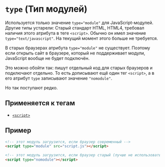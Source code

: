 # `type` (Тип модулей)

Используется только значение `type="module"` для JavaScript-модулей. Другие типы устарели: Старый стандарт HTML, HTML4, требовал наличия этого атрибута в теге `<script>`. Обычно он имел значение `type="text/javascript"`. На текущий момент этого больше не требуется.

В старых браузерах атрибута `type="module"` не существует. Поэтому если открыть сайт в браузере, который не поддерживает модули, JavaScript вообще не будет подключён.

Это можно обойти так: пишут отдельный код для старых браузеров и подключают отдельно. То есть дописывают ещё один тег `<script>`, а в его атрибут `type` записывают значение `"nomodule"`.

Но так поступают редко.

## Применяется к тегам

- [`<script>`](<../TAGS HEAD/script (ДОБАВЛЯЕТ СКРИПТЫ).md>)

## Пример

```html
<!-- этот модуль загрузится, если браузер современный -->
<script type="module" src="script.js"></script>

<!-- этот модуль загрузится, если браузер старый (лучше не использовать) -->
<script type="nomodule"></script>
```
